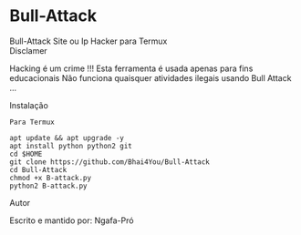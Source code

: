 # Bull-Attack 
Bull-Attack  Site ou Ip Hacker para Termux    
Disclamer 

Hacking é um crime !!! Esta ferramenta é usada apenas para fins educacionais Não funciona quaisquer atividades ilegais usando Bull Attack ...
  
  Instalação  
  
    Para Termux 
  
    apt update && apt upgrade -y  
    apt install python python2 git  
    cd $HOME  
    git clone https://github.com/Bhai4You/Bull-Attack 
    cd Bull-Attack  
    chmod +x B-attack.py  
    python2 B-attack.py 
  
Autor 
  
Escrito e mantido por: Ngafa-Pró    
